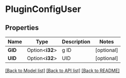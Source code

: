 # PluginConfigUser

## Properties

Name | Type | Description | Notes
------------ | ------------- | ------------- | -------------
**GID** | Option<**i32**> | g ID | [optional]
**UID** | Option<**i32**> | UID | [optional]

[[Back to Model list]](../README.md#documentation-for-models) [[Back to API list]](../README.md#documentation-for-api-endpoints) [[Back to README]](../README.md)


